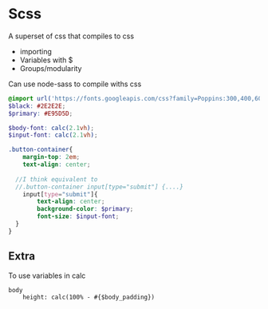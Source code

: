 # Scss

A superset of css that compiles to css

- importing
- Variables with $ 
- Groups/modularity

Can use node-sass to compile withs css

```scss
@import url('https://fonts.googleapis.com/css?family=Poppins:300,400,600&display=swap');
$black: #2E2E2E;
$primary: #E95D5D;

$body-font: calc(2.1vh);
$input-font: calc(2.1vh);

.button-container{
	margin-top: 2em;
	text-align: center;
	
  //I think equivalent to 
  //.button-container input[type="submit"] {....}
	input[type="submit"]{
		text-align: center;
		background-color: $primary;
		font-size: $input-font;
  }
}
```

## Extra

To use variables in calc

```
body
    height: calc(100% - #{$body_padding})
```